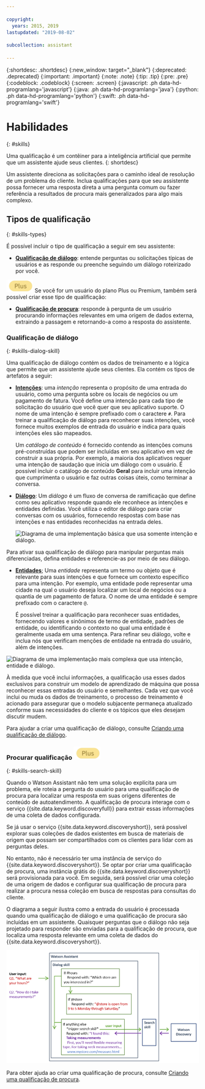 ```yaml
---

copyright:
  years: 2015, 2019
lastupdated: "2019-08-02"

subcollection: assistant

---
```


{:shortdesc: .shortdesc}
{:new_window: target="_blank"}
{:deprecated: .deprecated}
{:important: .important}
{:note: .note}
{:tip: .tip}
{:pre: .pre}
{:codeblock: .codeblock}
{:screen: .screen}
{:javascript: .ph data-hd-programlang='javascript'}
{:java: .ph data-hd-programlang='java'}
{:python: .ph data-hd-programlang='python'}
{:swift: .ph data-hd-programlang='swift'}

# Habilidades
{: #skills}

Uma qualificação é um contêiner para a inteligência artificial que permite que um assistente ajude seus clientes.
{: shortdesc}

Um assistente direciona as solicitações para o caminho ideal de resolução de um problema do cliente. Inclua qualificações para que seu assistente possa fornecer uma resposta direta a uma pergunta comum ou fazer referência a resultados de procura mais generalizados para algo mais complexo.

## Tipos de qualificação
{: #skills-types}

É possível incluir o tipo de qualificação a seguir em seu assistente:

- **[Qualificação de diálogo](#skills-dialog-skill)**: entende perguntas ou solicitações típicas de usuários e as responde ou preenche seguindo um diálogo roteirizado por você.

![Somente nos planos Plus ou Premium](images/plus.png) Se você for um usuário do plano Plus ou Premium, também será possível criar esse tipo de qualificação:

- **[Qualificação de procura](#skills-search-skill)**: responde à pergunta de um usuário procurando informações relevantes em uma origem de dados externa, extraindo a passagem e retornando-a como a resposta do assistente.

### Qualificação de diálogo
{: #skills-dialog-skill}

Uma qualificação de diálogo contém os dados de treinamento e a lógica que permite que um assistente ajude seus clientes. Ela contém os tipos de artefatos a seguir:

- [**Intenções**](/docs/services/assistant?topic=assistant-intents): uma *intenção* representa o propósito de uma entrada do usuário, como uma pergunta sobre os locais de negócios ou um pagamento de fatura. Você define uma intenção para cada tipo de solicitação do usuário que você quer que seu aplicativo suporte. O nome de uma intenção é sempre prefixado com o caractere `#`. Para treinar a qualificação de diálogo para reconhecer suas intenções, você fornece muitos exemplos de entrada do usuário e indica para quais intenções eles são mapeados.

  Um *catálogo de conteúdo* é fornecido contendo as intenções comuns pré-construídas que podem ser incluídas em seu aplicativo em vez de construir a sua própria. Por exemplo, a maioria dos aplicativos requer uma intenção de saudação que inicia um diálogo com o usuário. É possível incluir o catálogo de conteúdo **Geral** para incluir uma intenção que cumprimenta o usuário e faz outras coisas úteis, como terminar a conversa.

- [**Diálogo**](/docs/services/assistant?topic=assistant-dialog-build): Um *diálogo* é um fluxo de conversa de ramificação que define como seu aplicativo responde quando ele reconhece as intenções e entidades definidas. Você utiliza o editor de diálogo para criar conversas com os usuários, fornecendo respostas com base nas intenções e nas entidades reconhecidas na entrada deles.

  ![Diagrama de uma implementação básica que usa somente intenção e diálogo.](images/basic-impl.png)

Para ativar sua qualificação de diálogo para manipular perguntas mais diferenciadas, defina entidades e referencie-as por meio de seu diálogo.

- [**Entidades**](/docs/services/assistant?topic=assistant-entities); Uma *entidade* representa um termo ou objeto que é relevante para suas intenções e que fornece um contexto específico para uma intenção. Por exemplo, uma entidade pode representar uma cidade na qual o usuário deseja localizar um local de negócios ou a quantia de um pagamento de fatura. O nome de uma entidade é sempre prefixado com o caractere `@`.

  É possível treinar a qualificação para reconhecer suas entidades, fornecendo valores e sinônimos de termo de entidade, padrões de entidade, ou identificando o contexto no qual uma entidade é geralmente usada em uma sentença. Para refinar seu diálogo, volte e inclua nós que verificam menções de entidade na entrada do usuário, além de intenções.

![Diagrama de uma implementação mais complexa que usa intenção, entidade e diálogo.](images/complex-impl.png)

À medida que você inclui informações, a qualificação usa esses dados exclusivos para construir um modelo de aprendizado de máquina que possa reconhecer essas entradas do usuário e semelhantes. Cada vez que você inclui ou muda os dados de treinamento, o processo de treinamento é acionado para assegurar que o modelo subjacente permaneça atualizado conforme suas necessidades do cliente e os tópicos que eles desejam discutir mudem.

Para ajudar a criar uma qualificação de diálogo, consulte [Criando uma qualificação de diálogo](/docs/services/assistant?topic=assistant-skill-dialog-add).

### Procurar qualificação ![Somente plano Plus ou Premium](images/plus.png)
{: #skills-search-skill}

Quando o Watson Assistant não tem uma solução explícita para um problema, ele roteia a pergunta do usuário para uma qualificação de procura para localizar uma resposta em suas origens diferentes de conteúdo de autoatendimento. A qualificação de procura interage com o serviço {{site.data.keyword.discoveryfull}} para extrair essas informações de uma coleta de dados configurada.

Se já usar o serviço {{site.data.keyword.discoveryshort}}, será possível explorar suas coleções de dados existentes em busca de materiais de origem que possam ser compartilhados com os clientes para lidar com as perguntas deles.

No entanto, não é necessário ter uma instância de serviço do {{site.data.keyword.discoveryshort}}. Se optar por criar uma qualificação de procura, uma instância grátis do {{site.data.keyword.discoveryshort}} será provisionada para você. Em seguida, será possível criar uma coleção de uma origem de dados e configurar sua qualificação de procura para realizar a procura nessa coleção em busca de respostas para consultas do cliente.

O diagrama a seguir ilustra como a entrada do usuário é processada quando uma qualificação de diálogo e uma qualificação de procura são incluídas em um assistente. Quaisquer perguntas que o diálogo não seja projetado para responder são enviadas para a qualificação de procura, que localiza uma resposta relevante em uma coleta de dados do {{site.data.keyword.discoveryshort}}.

![Diagrama de como uma pergunta é roteada para a qualificação de procura.](images/search-skill-diagram.png)

Para obter ajuda ao criar uma qualificação de procura, consulte [Criando uma qualificação de procura](/docs/services/assistant?topic=assistant-skill-search-add).
